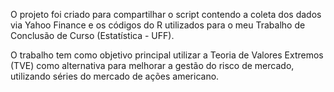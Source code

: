 O projeto foi criado para compartilhar o script contendo a coleta dos dados via Yahoo Finance e os códigos do R utilizados para o meu Trabalho de Conclusão de Curso (Estatística - UFF).

O trabalho tem como objetivo principal utilizar a Teoria de Valores Extremos (TVE) como alternativa para melhorar a gestão do risco de mercado, utilizando séries do mercado de ações americano.
